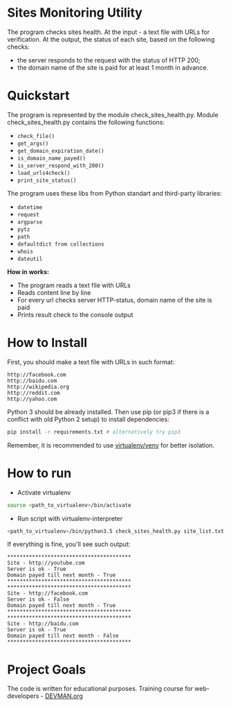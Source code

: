 # Sites Monitoring Utility
The program checks sites health. At the input - a text file with URLs for verification. At the output, the status of each site, based on the following checks:
- the server responds to the request with the status of HTTP 200;
- the domain name of the site is paid for at least 1 month in advance.

# Quickstart

The program is represented by the module check_sites_health.py. Module check_sites_health.py contains the following functions:

- ```check_file()```
- ```get_args()```
- ```get_domain_expiration_date()```
- ```is_domain_name_payed()```
- ```is_server_respond_with_200()```
- ```load_urls4check()```
- ```print_site_status()```

The program uses these libs from Python standart and third-party libraries:

- ```datetime```
- ```request```
- ```argparse```
- ```pytz```
- ```path```
- ```defaultdict from collections```
- ```whois```
- ``dateutil``


**How in works:**

- The program reads a text file with URLs  
- Reads content line by line
- For every url checks server HTTP-status, domain name of the site is paid
- Prints result check to the console output 

# How to Install
First, you should make a text file with URLs in such format:
```http://youtube.com
http://facebook.com
http://baidu.com
http://wikipedia.org
http://reddit.com
http://yahoo.com
```

Python 3 should be already installed. Then use pip (or pip3 if there is a conflict with old Python 2 setup) to install dependencies:

```bash
pip install -r requirements.txt # alternatively try pip3
```

Remember, it is recommended to use [virtualenv/venv](https://devman.org/encyclopedia/pip/pip_virtualenv/) for better isolation.


# How to run
- Activate virtualenv
``` bash
source <path_to_virtualenv>/bin/activate
```
- Run script with virtualenv-interpreter
```bash
<path_to_virtualenv>/bin/python3.5 check_sites_health.py site_list.txt
```
If everything is fine, you'll see such output:
```text
****************************************
Site - http://youtube.com
Server is ok - True
Domain payed till next month - True
****************************************
****************************************
Site - http://facebook.com
Server is ok - False
Domain payed till next month - True
****************************************
****************************************
Site - http://baidu.com
Server is ok - True
Domain payed till next month - False
****************************************
```


# Project Goals

The code is written for educational purposes. Training course for web-developers - [DEVMAN.org](https://devman.org)

